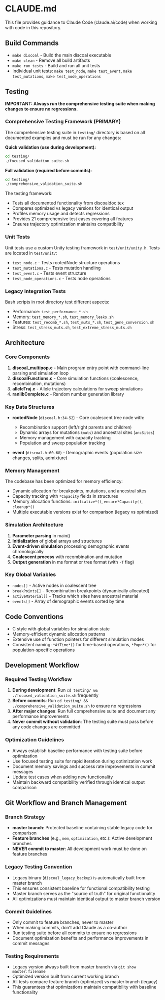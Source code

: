 # CLAUDE.md

This file provides guidance to Claude Code (claude.ai/code) when working with code in this repository.

## Build Commands

- `make discoal` - Build the main discoal executable
- `make clean` - Remove all build artifacts
- `make run_tests` - Build and run all unit tests
- Individual unit tests: `make test_node`, `make test_event`, `make test_mutations`, `make test_node_operations`

## Testing

**IMPORTANT: Always run the comprehensive testing suite when making changes to ensure no regressions.**

### Comprehensive Testing Framework (PRIMARY)
The comprehensive testing suite in `testing/` directory is based on all documented examples and must be run for any changes:

**Quick validation (use during development):**
```bash
cd testing/
./focused_validation_suite.sh
```

**Full validation (required before commits):**
```bash
cd testing/
./comprehensive_validation_suite.sh
```

The testing framework:
- Tests all documented functionality from discoaldoc.tex
- Compares optimized vs legacy versions for identical output
- Profiles memory usage and detects regressions
- Provides 21 comprehensive test cases covering all features
- Ensures trajectory optimization maintains compatibility

### Unit Tests
Unit tests use a custom Unity testing framework in `test/unit/unity.h`. Tests are located in `test/unit/`:
- `test_node.c` - Tests rootedNode structure operations
- `test_mutations.c` - Tests mutation handling
- `test_event.c` - Tests event structure
- `test_node_operations.c` - Tests node operations

### Legacy Integration Tests
Bash scripts in root directory test different aspects:
- Performance: `test_performance_*.sh`
- Memory: `test_memory_*.sh`, `test_memory_leaks.sh`
- Features: `test_recomb_*.sh`, `test_muts_*.sh`, `test_gene_conversion.sh`
- Stress: `test_stress_muts.sh`, `test_extreme_stress_muts.sh`

## Architecture

### Core Components

1. **discoal_multipop.c** - Main program entry point with command-line parsing and simulation loop
2. **discoalFunctions.c** - Core simulation functions (coalescence, recombination, mutations)
3. **alleleTraj.c** - Allele trajectory calculations for sweep simulations
4. **ranlibComplete.c** - Random number generation library

### Key Data Structures

- **rootedNode** (`discoal.h:34-52`) - Core coalescent tree node with:
  - Recombination support (left/right parents and children)
  - Dynamic arrays for mutations (`muts`) and ancestral sites (`ancSites`)
  - Memory management with capacity tracking
  - Population and sweep population tracking

- **event** (`discoal.h:60-68`) - Demographic events (population size changes, splits, admixture)

### Memory Management

The codebase has been optimized for memory efficiency:
- Dynamic allocation for breakpoints, mutations, and ancestral sites
- Capacity tracking with `*Capacity` fields in structures
- Memory allocation functions: `initialize*()`, `ensure*Capacity()`, `cleanup*()`
- Multiple executable versions exist for comparison (legacy vs optimized)

### Simulation Architecture

1. **Parameter parsing** in main()
2. **Initialization** of global arrays and structures
3. **Event-driven simulation** processing demographic events chronologically
4. **Coalescent process** with recombination and mutation
5. **Output generation** in ms format or tree format (with `-T` flag)

### Key Global Variables

- `nodes[]` - Active nodes in coalescent tree
- `breakPoints[]` - Recombination breakpoints (dynamically allocated)
- `activeMaterial[]` - Tracks which sites have ancestral material
- `events[]` - Array of demographic events sorted by time

## Code Conventions

- C style with global variables for simulation state
- Memory-efficient dynamic allocation patterns
- Extensive use of function pointers for different simulation modes
- Consistent naming: `*AtTime*()` for time-based operations, `*Popn*()` for population-specific operations

## Development Workflow

### Required Testing Workflow
1. **During development**: Run `cd testing/ && ./focused_validation_suite.sh` frequently
2. **Before commits**: Run `cd testing/ && ./comprehensive_validation_suite.sh` to ensure no regressions
3. **After major changes**: Run full comprehensive suite and document any performance improvements
4. **Never commit without validation**: The testing suite must pass before any code changes are committed

### Optimization Guidelines
- Always establish baseline performance with testing suite before optimization
- Use focused testing suite for rapid iteration during optimization work
- Document memory savings and success rate improvements in commit messages
- Update test cases when adding new functionality
- Maintain backward compatibility verified through identical output comparison

## Git Workflow and Branch Management

### Branch Strategy
- **master branch**: Protected baseline containing stable legacy code for comparison
- **Feature branches** (e.g., `mem`, `optimization`, etc.): Active development branches
- **NEVER commit to master**: All development work must be done on feature branches

### Legacy Testing Convention
- Legacy binary (`discoal_legacy_backup`) is automatically built from master branch
- This ensures consistent baseline for functional compatibility testing
- Master branch serves as the "source of truth" for original functionality
- All optimizations must maintain identical output to master branch version

### Commit Guidelines
- Only commit to feature branches, never to master
- When making commits, don't add Claude as a co-author
- Run testing suite before all commits to ensure no regressions
- Document optimization benefits and performance improvements in commit messages

### Testing Requirements
- Legacy version always built from master branch via `git show master:filename`
- Optimized version built from current working branch
- All tests compare feature branch (optimized) vs master branch (legacy)
- This guarantees that optimizations maintain compatibility with baseline functionality
